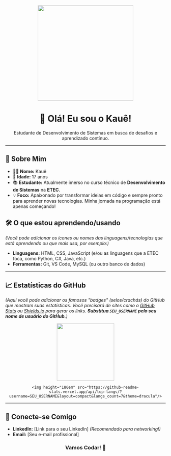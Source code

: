 <div align="center">
  <img src="https://media.giphy.com/media/v1.Y2lkPTc5MGI3NjExdnd2ZzY5ZG9uajV5aHk0d2R2dWUyOWgyN3I5czJqMG85Yzl6b3EydyZlcD12MV9pbnRlcm5hbF9naWYmY3Q9cw/qgQPpQ72rF131c9g2o/giphy.gif" width="300" />
  <h1>👋 Olá! Eu sou o Kauê!</h1>
  <p>Estudante de Desenvolvimento de Sistemas em busca de desafios e aprendizado contínuo.</p>
</div>

---

## 🚀 Sobre Mim

* 🧑‍💻 **Nome:** Kauê
* 🎂 **Idade:** 17 anos
* 📚 **Estudante:** Atualmente imerso no curso técnico de **Desenvolvimento de Sistemas** na **ETEC**.
* 💡 **Foco:** Apaixonado por transformar ideias em código e sempre pronto para aprender novas tecnologias. Minha jornada na programação está apenas começando!

## 🛠️ O que estou aprendendo/usando

_(Você pode adicionar os ícones ou nomes das linguagens/tecnologias que está aprendendo ou que mais usa, por exemplo:)_

* **Linguagens:** HTML, CSS, JavaScript (e/ou as linguagens que a ETEC foca, como Python, C#, Java, etc.)
* **Ferramentas:** Git, VS Code, MySQL (ou outro banco de dados)

---

## 📈 Estatísticas do GitHub

_(Aqui você pode adicionar os famosos "badges" (selos/crachás) do GitHub que mostram suas estatísticas. Você precisará de sites como o [GitHub Stats](https://github.com/anuraghazra/github-readme-stats) ou [Shields.io](https://shields.io/) para gerar os links. **Substitua `SEU_USERNAME` pelo seu nome de usuário do GitHub.**)_

<div align="center">
    <img height="180em" src="https://github-readme-stats.vercel.app/api?username=SEU_USERNAME&show_icons=true&theme=dracula&include_all_commits=true&count_private=true"/>
    
    <img height="180em" src="https://github-readme-stats.vercel.app/api/top-langs/?username=SEU_USERNAME&layout=compact&langs_count=7&theme=dracula"/>
</div>

---

## 📧 Conecte-se Comigo

* **LinkedIn:** \[Link para o seu LinkedIn] _(Recomendado para networking!)_
* **Email:** \[Seu e-mail profissional]

<div align="center">
  <h3>Vamos Codar! 🚀</h3>
</div>
